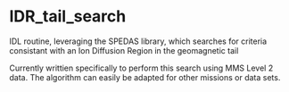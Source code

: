 # IDR_tail_search
IDL routine, leveraging the SPEDAS library, which searches for criteria consistant with an Ion Diffusion Region in the geomagnetic tail

Currently writtien specifically to perform this search using MMS Level 2 data.  The algorithm can easily be adapted for other missions or data sets.
